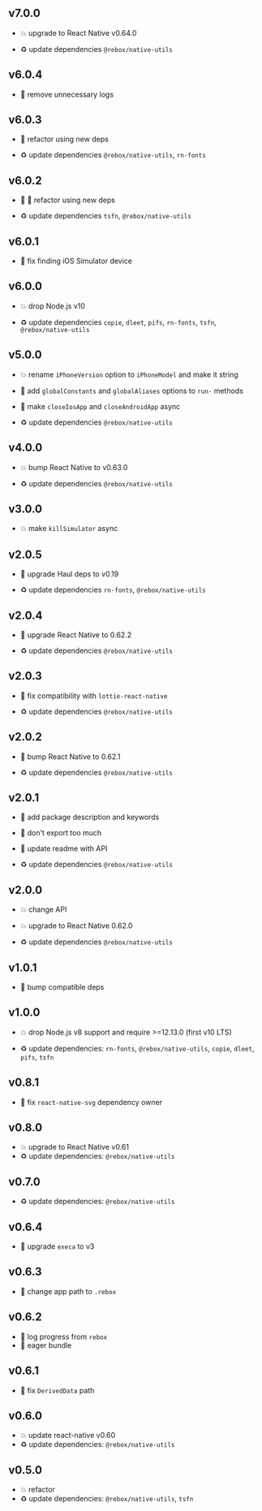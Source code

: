 ## v7.0.0

* 💥 upgrade to React Native v0.64.0

* ♻️ update dependencies `@rebox/native-utils`

## v6.0.4

* 🐞 remove unnecessary logs

## v6.0.3

* 🐞 refactor using new deps

* ♻️ update dependencies `@rebox/native-utils`, `rn-fonts`

## v6.0.2

* 🐞 🐞 refactor using new deps

* ♻️ update dependencies `tsfn`, `@rebox/native-utils`

## v6.0.1

* 🐞 fix finding iOS Simulator device

## v6.0.0

* 💥 drop Node.js v10

* ♻️ update dependencies `copie`, `dleet`, `pifs`, `rn-fonts`, `tsfn`, `@rebox/native-utils`

## v5.0.0

* 💥 rename `iPhoneVersion` option to `iPhoneModel` and make it string

* 🌱 add `globalConstants` and `globalAliases` options to `run-` methods

* 🐞 make `closeIosApp` and `closeAndroidApp` async

* ♻️ update dependencies `@rebox/native-utils`

## v4.0.0

* 💥 bump React Native to v0.63.0

* ♻️ update dependencies `@rebox/native-utils`

## v3.0.0

* 💥 make `killSimulator` async

## v2.0.5

* 🐞 upgrade Haul deps to v0.19

* ♻️ update dependencies `rn-fonts`, `@rebox/native-utils`

## v2.0.4

* 🐞 upgrade React Native to 0.62.2

* ♻️ update dependencies `@rebox/native-utils`

## v2.0.3

* 🐞 fix compatibility with `lottie-react-native`

* ♻️ update dependencies `@rebox/native-utils`

## v2.0.2

* 🐞 bump React Native to 0.62.1

* ♻️ update dependencies `@rebox/native-utils`

## v2.0.1

* 🐞 add package description and keywords

* 🐞 don't export too much

* 🐞 update readme with API

* ♻️ update dependencies `@rebox/native-utils`

## v2.0.0

* 💥 change API

* 💥 upgrade to React Native 0.62.0

* ♻️ update dependencies `@rebox/native-utils`

## v1.0.1

* 🐞 bump compatible deps

## v1.0.0

* 💥 drop Node.js v8 support and require >=12.13.0 (first v10 LTS)

* ♻️ update dependencies: `rn-fonts`, `@rebox/native-utils`, `copie`, `dleet`, `pifs`, `tsfn`

## v0.8.1

* 🐞 fix `react-native-svg` dependency owner

## v0.8.0

* 💥 upgrade to React Native v0.61
* ♻️ update dependencies: `@rebox/native-utils`

## v0.7.0

* ♻️ update dependencies: `@rebox/native-utils`

## v0.6.4

* 🐞 upgrade `execa` to v3

## v0.6.3

* 🐞 change app path to `.rebox`

## v0.6.2

* 🐞 log progress from `rebox`
* 🐞 eager bundle

## v0.6.1

* 🐞 fix `DerivedData` path

## v0.6.0

* 💥 update react-native v0.60
* ♻️ update dependencies: `@rebox/native-utils`

## v0.5.0

* 💥 refactor
* ♻️ update dependencies: `@rebox/native-utils`, `tsfn`
